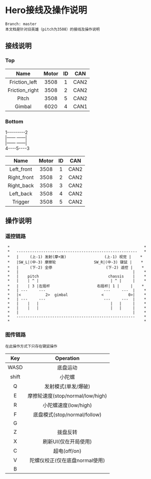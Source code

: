 # Hero接线及操作说明
```
Branch: master
本文档是针对旧英雄（pitch为3508）的接线及操作说明
```

## 接线说明
### Top
|      Name      | Motor |  ID   |  CAN  |
| :------------: | :---: | :---: | :---: |
| Friction_left  | 3508  |   1   | CAN2  |
| Friction_right | 3508  |   2   | CAN2  |
|     Pitch      | 3508  |   5   | CAN2  |
|     Gimbal     | 6020  |   4   | CAN1  |

### Bottom
1---------2\
|—— ——|\
|—— ——|\
4----5----3

|    Name     | Motor |  ID   |  CAN  |
| :---------: | :---: | :---: | :---: |
| Left_front  | 3508  |   1   | CAN2  |
| Right_front | 3508  |   2   | CAN2  |
| Right_back  | 3508  |   3   | CAN2  |
|  Left_back  | 3508  |   4   | CAN2  |
|   Trigger   | 3508  |   5   | CAN2  |

## 操作说明
### 遥控链路
```plain
 *                                                            *
 *   ------------------------------------------------------   *
 *   |     (上-1) 发射(摩+拨)                 (上-1) 视觉 |    *
 *   |SW_L|(中-3) 摩擦轮                 SW_R|(中-3) 键鼠 |    *
 *   |     (下-2) 全停                        (下-2) 遥控 |    *
 *   |                                                   |    *
 *   |    pitch                               chassis    |    *
 *   |    | ^ |                                | ^ |     |    *
 *   |    | 3 |左摇杆                     右摇杆| 1 |     |    *
 *   | ---     ---                          ---     ---  |    *
 *   |<           2>  gimbal               <           0>|    *
 *   | ---     ---                          ---     ---  |    *
 *   |    |   |                                |   |     |    *
 *   |    |   |                                |   |     |    *
 *   |                                                   |    *
 *   -----------------------------------------------------    *
 *                                                            *
```

### 图传链路
```
在此操作方式下只存在键鼠操作
```
|  Key  |            Operation             |
| :---: | :------------------------------: |
| WASD  |             底盘运动             |
| shift |              小陀螺              |
|   Q   |       发射模式(单发/爆破)        |
|   E   | 摩擦轮速度(stop/normal/low/high) |
|   R   |       小陀螺速度(low/high)       |
|   F   |   底盘模式(stop/normal/follow)   |
|   G   |                                  |
|   Z   |             拨盘反转             |
|   X   |       刷新UI(仅在开局使用)       |
|   C   |           超电(off/on)           |
|   V   |  陀螺仪校正(仅在底盘normal使用)  |
|   B   |                                  |